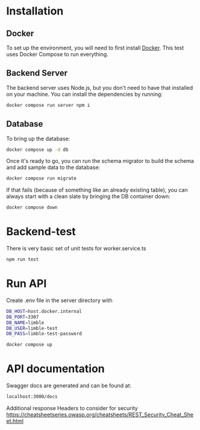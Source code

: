 # Installation

## Docker

To set up the environment, you will need to first install [Docker](https://docs.docker.com/engine/install/).
This test uses Docker Compose to run everything.

## Backend Server

The backend server uses Node.js, but you don't need to have that installed on your machine. You can install
the dependencies by running:

```bash
docker compose run server npm i
```

## Database

To bring up the database:

```bash
docker compose up -d db
```

Once it's ready to go, you can run the schema migrator to build the schema and add sample data to the database:

```bash
docker compose run migrate
```

If that fails (because of something like an already existing table), you can always start with a clean slate
by bringing the DB container down:

```bash
docker compose down
```
# Backend-test

There is very basic set of unit tests for worker.service.ts

```bash
npm run test
```

# Run API

Create .env file in the server directory with 

```bash
DB_HOST=host.docker.internal
DB_PORT=3307
DB_NAME=limble
DB_USER=limble-test
DB_PASS=limble-test-password
```
```bash
docker compose up
```

# API documentation

Swagger docs are generated and can be found at:

```bash
localhost:3000/docs
```

Additional response Headers to consider for security
https://cheatsheetseries.owasp.org/cheatsheets/REST_Security_Cheat_Sheet.html